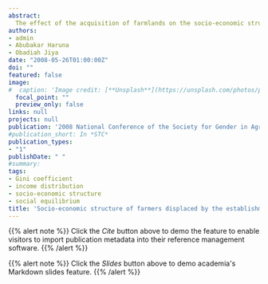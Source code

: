 ```yaml
---
abstract:
  The effect of the acquisition of farmlands on the socio-economic structure and income distribution among farmers in Edu Local Government Area of Kwara State, Nigeria was studied. The results indicate that all the farmers were male at an average age of 43 years. It was also noted that the amount of compensation paid to the farmers was far less that what the farmers expected and this has contributed to rising income inequality among them. It was advocated that farmers should be involved in all the processes leading to acquisition of their lands. In addition, confident building measures and collaboration will help the farmers benefit positively when their lands are acquired for whatever purpose.
authors:
- admin
- Abubakar Haruna
- Obadiah Jiya
date: "2008-05-26T01:00:00Z"
doi: ""
featured: false
image:
#  caption: 'Image credit: [**Unsplash**](https://unsplash.com/photos/pLCdAaMFLTE)'
  focal_point: ""
  preview_only: false
links: null
projects: null
publication: '2008 National Conference of the Society for Gender in Agriculture and Rural Development, University of Agriculture, Markurdi, Nigeria, May 26-28'
#publication_short: In *STC*
publication_types:
- "1"
publishDate: " "
#summary: 
tags:
- Gini coefficient
- income distribution
- socio-economic structure
- social equilibrium
title: 'Socio-economic structure of farmers displaced by the establishment of large-scale farming in Edu Local Government of Kwara State, Nigeria'
---
```


{{% alert note %}}
Click the *Cite* button above to demo the feature to enable visitors to import publication metadata into their reference management software.
{{% /alert %}}

{{% alert note %}}
Click the *Slides* button above to demo academia's Markdown slides feature.
{{% /alert %}}
